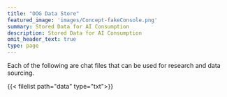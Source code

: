 ```yaml
---
title: "OOG Data Store"
featured_image: 'images/Concept-fakeConsole.png'
summary: Stored Data for AI Consumption
description: Stored Data for AI Consumption
omit_header_text: true
type: page
---
```


Each of the following are chat files that can be used for research and data sourcing.

{{< filelist path="data" type="txt">}}

